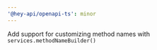 ```yaml
---
'@hey-api/openapi-ts': minor
---
```


Add support for customizing method names with `services.methodNameBuilder()`
